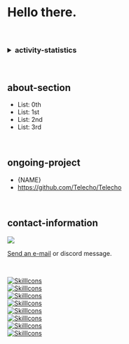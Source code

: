 # Hello there.

<br/>

<h3>
<details>
  <summary>activity-statistics</summary>
  
  <a href="#">[![github stats](https://github-readme-stats.vercel.app/api/top-langs/?username=Telecho&layout=compact&theme=blueberry&count_private=true&hide_border=true)](https://github.com/Telecho)</a>
  <a href="#">[![github stats += 1](https://github-readme-stats.vercel.app/api?username=Telecho&theme=blueberry&count_private=true&hide_border=true&line_height=20)](https://github.com/Telecho)</a>
</details>
</h3>

<br/>

## about-section

- List: 0th
- List: 1st
- List: 2nd
- List: 3rd

<br/>

## ongoing-project
- {NAME}
- https://github.com/Telecho/Telecho

<br/>

## contact-information

<img src="https://discord.c99.nl/widget/theme-1/1029294235544981596.png">

<a href = "mailto: techxlation@gmail.com">Send an e-mail</a> or discord message.<br/>

<br/>

[![SkillIcons](https://skillicons.dev/icons?i=vite,webpack,flutter,angular,jquery,react,svelte,vue)](https://skillicons.dev)<br/>
[![SkillIcons](https://skillicons.dev/icons?i=html,css,dart,js,ts,wasm)](https://skillicons.dev)<br/>
[![SkillIcons](https://skillicons.dev/icons?i=androidstudio,tailwind,express,nodejs,deno,next)](https://skillicons.dev)<br/>
[![SkillIcons](https://skillicons.dev/icons?i=qt,dotnet,py,django,php,laravel,ruby,rails)](https://skillicons.dev)<br/>
[![SkillIcons](https://skillicons.dev/icons?i=cpp,cs,go,rust,zig,julia,r)](https://skillicons.dev)<br/>
[![SkillIcons](https://skillicons.dev/icons?i=unreal,unity,godot,bevy)](https://skillicons.dev)<br/>
[![SkillIcons](https://skillicons.dev/icons?i=bash,c,git,linux,docker,kubernetes)](https://skillicons.dev)<br/>
[![SkillIcons](https://skillicons.dev/icons?i=firebase,mongodb,mysql,postgres,supabase)](https://skillicons.dev)<br/>

<br/>

<!--

USERNAME/USERNAME is a ✨special✨ repository because its `README` (this markdown file) appears on one's GitHub profile page.

EOF-->
